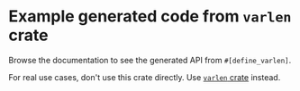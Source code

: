# Example generated code from `varlen` crate

Browse the documentation to see the generated API from `#[define_varlen]`.

For real use cases, don't use this crate directly. Use [`varlen` crate](https://crates.io/crates/varlen) instead.
